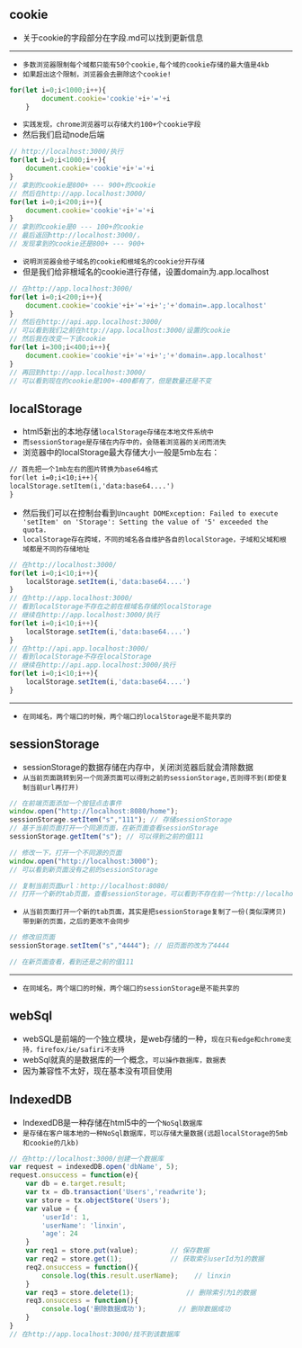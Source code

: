 ## cookie
* 关于cookie的字段部分在字段.md可以找到更新信息
----
* `多数浏览器限制每个域都只能有50个cookie,每个域的cookie存储的最大值是4kb`
* `如果超出这个限制，浏览器会去删除这个cookie!`
```javascript
for(let i=0;i<1000;i++){
        document.cookie='cookie'+i+'='+i
    }
```
* `实践发现，chrome浏览器可以存储大约100+个cookie字段`
* 然后我们启动node后端
```javascript
// http://localhost:3000/执行
for(let i=0;i<1000;i++){
    document.cookie='cookie'+i+'='+i
}
// 拿到的cookie是800+ --- 900+的cookie
// 然后在http://app.localhost:3000/
for(let i=0;i<200;i++){
    document.cookie='cookie'+i+'='+i
}
// 拿到的cookie是0 --- 100+的cookie
// 最后返回http://localhost:3000/，
// 发现拿到的cookie还是800+ --- 900+
```
* `说明浏览器会给子域名的cookie和根域名的cookie分开存储`
* 但是我们给非根域名的cookie进行存储，设置domain为.app.localhost
```javascript
// 在http://app.localhost:3000/
for(let i=0;i<200;i++){
    document.cookie='cookie'+i+'='+i+';'+'domain=.app.localhost'
}
// 然后在http://api.app.localhost:3000/
// 可以看到我们之前在http://app.localhost:3000/设置的cookie
// 然后我在改变一下该cookie
for(let i=300;i<400;i++){
    document.cookie='cookie'+i+'='+i+';'+'domain=.app.localhost'
}
// 再回到http://app.localhost:3000/
// 可以看到现在的cookie是100+-400都有了，但是数量还是不变
```

## localStorage
* html5新出的本地存储`localStorage存储在本地文件系统中`
* `而sessionStorage是存储在内存中的，会随着浏览器的关闭而消失`
* 浏览器中的localStorage最大存储大小一般是5mb左右：
```markdown
// 首先把一个1mb左右的图片转换为base64格式
for(let i=0;i<10;i++){
localStorage.setItem(i,'data:base64....')
}
```
* 然后我们可以在控制台看到`Uncaught DOMException: Failed to execute 'setItem' on 'Storage': Setting the value of '5' exceeded the quota.`
* `localStorage存在跨域，不同的域名各自维护各自的localStorage，子域和父域和根域都是不同的存储地址`
```javascript
// 在http://localhost:3000/
for(let i=0;i<10;i++){
    localStorage.setItem(i,'data:base64....')
}
// 在http://app.localhost:3000/
// 看到localStorage不存在之前在根域名存储的localStorage
// 继续在http://app.localhost:3000/执行
for(let i=0;i<10;i++){
    localStorage.setItem(i,'data:base64....')
}
// 在http://api.app.localhost:3000/
// 看到localStorage不存在localStorage
// 继续在http://api.app.localhost:3000/执行
for(let i=0;i<10;i++){
    localStorage.setItem(i,'data:base64....')
}
```
---
* `在同域名，两个端口的时候，两个端口的localStorage是不能共享的`

## sessionStorage
* sessionStorage的数据存储在内存中，关闭浏览器后就会清除数据
* `从当前页面跳转到另一个同源页面可以得到之前的sessionStorage,否则得不到(即使复制当前url再打开)`
```javascript
// 在前端页面添加一个按钮点击事件
window.open("http://localhost:8080/home");
sessionStorage.setItem("s","111"); // 存储sessionStorage
// 基于当前页面打开一个同源页面，在新页面查看sessionStorage
sessionStorage.getItem("s"); // 可以得到之前的值111

// 修改一下，打开一个不同源的页面
window.open("http://localhost:3000");
// 可以看到新页面没有之前的sessionStorage

// 复制当前页面url：http://localhost:8080/
// 打开一个新的tab页面，查看sessionStorage，可以看到不存在前一个http://localhost:8080/地址的sessionStorage
```
* `从当前页面打开一个新的tab页面，其实是把sessionStorage复制了一份(类似深拷贝)带到新的页面，之后的更改不会同步`
```javascript
// 修改旧页面
sessionStorage.setItem("s","4444"); // 旧页面的改为了4444

// 在新页面查看，看到还是之前的值111
```
---
* `在同域名，两个端口的时候，两个端口的sessionStorage是不能共享的`

## webSql
* webSQL是前端的一个独立模块，是web存储的一种，`现在只有edge和chrome支持，firefox/ie/safiri不支持`
* webSql就真的是数据库的一个概念，`可以操作数据库，数据表`
* 因为兼容性不太好，现在基本没有项目使用

## IndexedDB
* IndexedDB是一种存储在html5中的一个`NoSql数据库`
* `是存储在客户端本地的一种NoSql数据库，可以存储大量数据(远超localStorage的5mb和cookie的几kb)`
```javascript
// 在http://localhost:3000/创建一个数据库
var request = indexedDB.open('dbName', 5);
request.onsuccess = function(e){
    var db = e.target.result;
    var tx = db.transaction('Users','readwrite');
    var store = tx.objectStore('Users');
    var value = {
        'userId': 1,
        'userName': 'linxin',
        'age': 24
    }
    var req1 = store.put(value);        // 保存数据
    var req2 = store.get(1);            // 获取索引userId为1的数据
    req2.onsuccess = function(){
        console.log(this.result.userName);    // linxin
    }
    var req3 = store.delete(1);             // 删除索引为1的数据
    req3.onsuccess = function(){
        console.log('删除数据成功');        // 删除数据成功
    }
}
// 在http://app.localhost:3000/找不到该数据库
```
